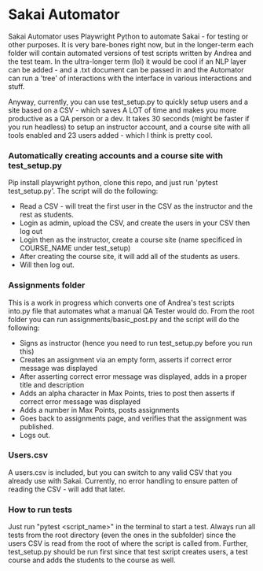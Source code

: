 # Sakai Automator

Sakai Automator uses Playwright Python to automate Sakai - for testing or other purposes. It is very bare-bones right now, but in the longer-term each folder will contain automated versions of test scripts written by Andrea and the test team. In the ultra-longer term (lol) it would be cool if an NLP layer can be added - and a .txt document can be passed in and the Automator can run a 'tree' of interactions with the interface in various interactions and stuff.

Anyway, currently, you can use test_setup.py to quickly setup users and a site based on a CSV - which saves A LOT of time and makes you more productive as a QA person or a dev. It takes 30 seconds (might be faster if you run headless) to setup an instructor account, and a course site with all tools enabled and 23 users added - which I think is pretty cool. 

### Automatically creating accounts and a course site with test_setup.py 
Pip install playwright python, clone this repo, and just run 'pytest test_setup.py'. The script will do the following:

- Read a CSV - will treat the first user in the CSV as the instructor and the rest as students. 
- Login as admin, upload the CSV, and create the users in your CSV then log out
- Login then as the instructor, create a course site (name specificed in COURSE_NAME under test_setup)
- After creating the course site, it will add all of the students as users. 
- Will then log out. 



### Assignments folder

This is a work in progress which converts one of Andrea's test scripts into.py file that automates what a manual QA Tester would do. From the root folder you can run assignments/basic_post.py and the script will do the following:

- Signs as instructor (hence you need to run test_setup.py before you run this)
- Creates an assignment via an empty form, asserts if correct error message was displayed
- After asserting correct error message was displayed, adds in a proper title and description
- Adds an alpha character in Max Points, tries to post then asserts if correct error message was displayed
- Adds a number in Max Points, posts assignments
- Goes back to assignments page, and verifies that the assignment was published. 
- Logs out. 


### Users.csv

A users.csv is included, but you can switch to any valid CSV that you already use with Sakai. Currently, no error handling to ensure patten of reading the CSV - will add that later. 

### How to run tests

Just run "pytest <script_name>" in the terminal to start a test. Always run all tests from the root directory (even the ones in the subfolder) since the users CSV is read from the root of where the script is called from. Further, test_setup.py should be run first since that test sxript creates users, a test course and adds the students to the course as well. 